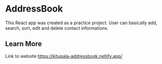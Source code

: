 # AddressBook

This React app was created as a practice project. User can basically add, search, sort, edit and delete contact informations.


## Learn More

Link to website https://kitupala-addressbook.netlify.app/

